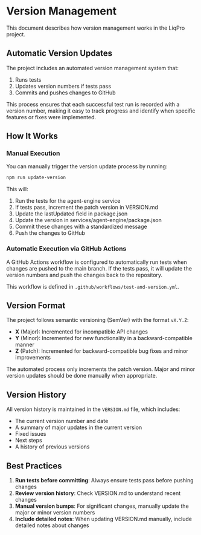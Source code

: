 # Version Management

This document describes how version management works in the LiqPro project.

## Automatic Version Updates

The project includes an automated version management system that:

1. Runs tests
2. Updates version numbers if tests pass
3. Commits and pushes changes to GitHub

This process ensures that each successful test run is recorded with a version number, making it easy to track progress and identify when specific features or fixes were implemented.

## How It Works

### Manual Execution

You can manually trigger the version update process by running:

```bash
npm run update-version
```

This will:

1. Run the tests for the agent-engine service
2. If tests pass, increment the patch version in VERSION.md
3. Update the lastUpdated field in package.json
4. Update the version in services/agent-engine/package.json
5. Commit these changes with a standardized message
6. Push the changes to GitHub

### Automatic Execution via GitHub Actions

A GitHub Actions workflow is configured to automatically run tests when changes are pushed to the main branch. If the tests pass, it will update the version numbers and push the changes back to the repository.

This workflow is defined in `.github/workflows/test-and-version.yml`.

## Version Format

The project follows semantic versioning (SemVer) with the format `vX.Y.Z`:

- **X** (Major): Incremented for incompatible API changes
- **Y** (Minor): Incremented for new functionality in a backward-compatible manner
- **Z** (Patch): Incremented for backward-compatible bug fixes and minor improvements

The automated process only increments the patch version. Major and minor version updates should be done manually when appropriate.

## Version History

All version history is maintained in the `VERSION.md` file, which includes:

- The current version number and date
- A summary of major updates in the current version
- Fixed issues
- Next steps
- A history of previous versions

## Best Practices

1. **Run tests before committing**: Always ensure tests pass before pushing changes
2. **Review version history**: Check VERSION.md to understand recent changes
3. **Manual version bumps**: For significant changes, manually update the major or minor version numbers
4. **Include detailed notes**: When updating VERSION.md manually, include detailed notes about changes
